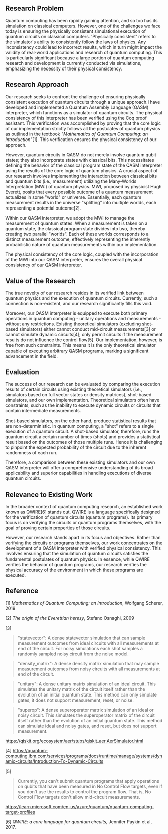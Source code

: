 ## Research Problem
Quantum computing has been rapidly gaining attention, and so too has its
simulation on classical computers. However, one of the challenges we face today
is ensuring the physically consistent simulational execution of quantum circuits
on classical computers. 'Physically consistent' refers to the simulator's
ability to consistently follow the laws of physics.  Any inconsistency could
lead to incorrect results, which in turn might impact the validity of real-world
applications and research of quantum computing.  This is particularly
significant because a large portion of quantum computing research and
development is currently conducted via simulations, emphasizing the necessity of
their physical consistency.


## Research Approach
Our research seeks to confront the challenge of ensuring physically consistent
execution of quantum circuits through a unique approach.I have developed and
implemented a Quantum Assembly Language (QASM) interpreter, which functions as a
simulator of quantum circuits.
The physical consistency of this interpreter has
been verified using the Coq proof assistant. This verification was accomplished
by proving that the core logic of our implementation strictly follows all the
postulates of quantum physics as outlined in the textbook _"Mathematics of
Quantum Computing: an Introduction"_[1]. This verification ensures the physical
consistency of our approach.

However, quantum circuits in QASM do not merely involve quantum qubit states;
they also incorporate states with classical bits. This necessitates defining the
behavior of the classical program state of the QASM interpreter using the
results of the core logic of quantum physics. A crucial aspect of our research
involves implementing the interaction between classical bits and quantum bits
(i.e., measurement) utilizing the Many-Worlds Interpretation (MWI) of quantum
physics. MWI, proposed by physicist Hugh Everett, posits that
every possible outcome of a quantum measurement actualizes in some "world" or
universe. Essentially, each quantum measurement results in the universe
"splitting" into multiple worlds, each representing a potential outcome[2].

Within our QASM interpreter, we adopt the MWI to manage the measurement of
quantum states. When a measurement is taken on a quantum state, the classical
program state divides into two, thereby creating two parallel "worlds". Each of these
worlds corresponds to a distinct measurement outcome, effectively representing
the inherently probabilistic nature of quantum measurements within our
implementation.

The physical consistency of the core logic, coupled with the incorporation of
the MWI into our QASM interpreter, ensures the overall physical consistency of
our QASM interpreter.


## Value of the Research
The true novelty of our research resides in its verified link between quantum
physics and the execution of quantum circuits. Currently, such a connection is
non-existent, and our research significantly fills this void.

Moreover, our QASM interpreter is equipped to execute both primary operations in
quantum computing - unitary operations and measurements - without any
restrictions. Existing theoretical simulators (excluding shot-based simulators)
either cannot conduct mid-circuit measurements[3] or cannot simulate dynamic
circuits[4]; only permit circuits if the measurement results do not influence the
control flow[5]. Our implementation, however, is free from such constraints.
This means it is the only theoretical simulator capable of executing arbitrary
QASM programs, marking a significant advancement in the field.

## Evaluation
The success of our research can be evaluated by comparing the execution results of certain circuits using existing theoretical simulators (i.e., simulators based on full vector states or density matrices), shot-based simulators, and our own implementation. Theoretical simulators often have constraints, such as the inability to execute dynamic circuits or circuits that contain intermediate measurements.

Shot-based simulators, on the other hand, produce statistical results that are
non-deterministic. In quantum computing, a "shot" refers to a single execution
of a quantum circuit. A shot-based simulator, therefore, runs the quantum
circuit a certain number of times (shots) and provides a statistical result
based on the outcomes of those multiple runs. Hence it is
challenging to pinpoint the expected probability of the circuit due to the
inherent randomness of each run.

Therefore, a comparison between these existing simulators and our own QASM interpreter will offer a comprehensive understanding of its broad applicability and superior capabilities in handling executions of diverse quantum circuits.


## Relevance to Existing Work
In the broader context of quantum computing research, an established work known
as QWIRE[6] stands out. QWIRE is a language specifically designed for the
verification of quantum circuits (quantum programs). Its primary focus is on
verifying the circuits or quantum programs themselves, with the goal of proving
certain properties of those circuits.

However, our research stands apart in its focus and objectives. Rather than
verifying the circuits or programs themselves, our work concentrates on the
development of a QASM interpreter with verified physical consistency. This
involves ensuring that the simulation of quantum circuits satisfies the
fundamental postulates of quantum physics. In essence, while QWIRE verifies the
behavior of quantum programs, our research verifies the physical accuracy of the
environment in which these programs are executed.

## Reference
[1] _Mathematics of Quantum Computing: an Introduction_, Wolfgang Scherer, 2019

[2] _The origin of the Everettian heresy_, Stefano Osnaghi, 2009

[3]
  > "statevector": A dense statevector simulation that can sample measurement
  outcomes from ideal circuits with all measurements at end of the circuit. For
  noisy simulations each shot samples a randomly sampled noisy circuit from the
  noise model.

  > "density_matrix": A dense density matrix simulation that may sample
  measurement outcomes from noisy circuits with all measurements at end of the
  circuit.

  > "unitary": A dense unitary matrix simulation of an ideal circuit. This
  simulates the unitary matrix of the circuit itself rather than the evolution
  of an initial quantum state. This method can only simulate gates, it does not
  support measurement, reset, or noise.

  > "superop": A dense superoperator matrix simulation of an ideal or noisy
  circuit. This simulates the superoperator matrix of the circuit itself rather
  than the evolution of an initial quantum state. This method can simulate ideal
  and noisy gates, and reset, but does not support measurement.

  https://qiskit.org/ecosystem/aer/stubs/qiskit_aer.AerSimulator.html

[4] https://quantum-computing.ibm.com/services/programs/docs/runtime/manage/systems/dynamic-circuits/Introduction-To-Dynamic-Circuits

[5]
  > Currently, you can't submit quantum programs that apply operations on qubits
  that have been measured in No Control Flow targets, even if you don't use the
  results to control the program flow. That is, No Control Flow targets don't
  allow mid-circuit measurements.

  https://learn.microsoft.com/en-us/azure/quantum/quantum-computing-target-profiles

[6] _QWIRE: a core language for quantum circuits_, Jennifer Paykin et al, 2017.